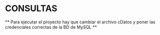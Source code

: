 # CONSULTAS


** Para ejecutar el proyecto hay que cambiar el archivo cDatos y poner las credenciales correctas de la BD de MySQL **

